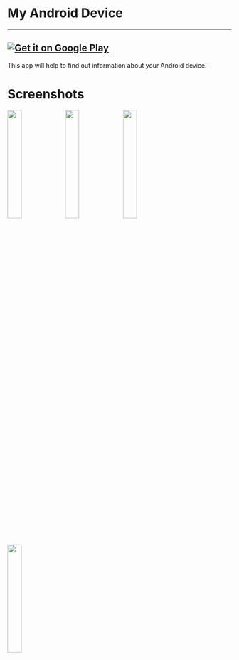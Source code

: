 # My Android Device
---

<a href='https://play.google.com/store/apps/details?id=com.noble.activity.myandroid&pcampaignid=MKT-Other-global-all-co-prtnr-py-PartBadge-Mar2515-1'><img alt='Get it on Google Play' src='https://play.google.com/intl/en_us/badges/images/generic/en_badge_web_generic.png'/></a>
---
This app will help to find out information about your Android device.

Screenshots
===============

<a href="screenshots/01.png"><img src="screenshots/01.png" width="25%"/></a> 
<a href="screenshots/02.png"><img src="screenshots/02.png" width="25%"/></a> 
<a href="screenshots/03.png"><img src="screenshots/03.png" width="25%"/></a>
<a href="screenshots/04.png"><img src="screenshots/04.png" width="25%"/></a> 